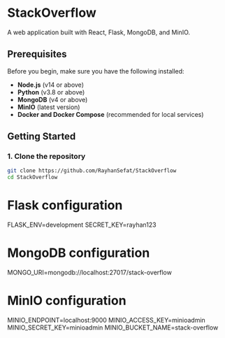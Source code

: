 # StackOverflow

A web application built with React, Flask, MongoDB, and MinIO.

## Prerequisites

Before you begin, make sure you have the following installed:

- **Node.js** (v14 or above)
- **Python** (v3.8 or above)
- **MongoDB** (v4 or above)
- **MinIO** (latest version)
- **Docker and Docker Compose** (recommended for local services)

## Getting Started

### 1. Clone the repository

```bash
git clone https://github.com/RayhanSefat/StackOverflow
cd StackOverflow
```

# Flask configuration
FLASK_ENV=development
SECRET_KEY=rayhan123

# MongoDB configuration
MONGO_URI=mongodb://localhost:27017/stack-overflow

# MinIO configuration
MINIO_ENDPOINT=localhost:9000
MINIO_ACCESS_KEY=minioadmin
MINIO_SECRET_KEY=minioadmin
MINIO_BUCKET_NAME=stack-overflow

